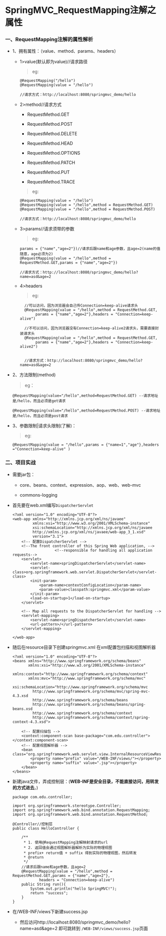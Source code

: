 # SpringMVC_RequestMapping注解之属性

### 一、RequestMapping注解的属性解析

* 1、拥有属性：（value、method、params、headers）

    * 1>value(默认即为value)//请求路径
    
      >eg:
      
          @RequestMapping("/hello")
          @RequestMapping(value = "/hello")
          
          //请求方式：http://localhost:8080/springmvc_demo/hello

    * 2>method//请求方式
    
         * RequestMethod.GET
         
         * RequestMethod.POST
         
         * RequestMethod.DELETE
         
         * RequestMethod.HEAD
         
         * RequestMethod.OPTIONS
         
         * RequestMethod.PATCH
         
         * RequestMethod.PUT
         
         * RequestMethod.TRACE
      
      >eg:
      
          @RequestMapping(value = "/hello")
          @RequestMapping(value = "/hello",method = RequestMethod.GET)
          @RequestMapping(value = "/hello",method = RequestMethod.POST)
          
          //请求方式：http://localhost:8080/springmvc_demo/hello

    * 3>params//请求须带的参数
    
      >eg:
      
          params = {"name","age=2"})//请求后跟name和age参数，且age=2(name的值随意，age必须为2)
          @RequestMapping(value = "/hello",method = RequestMethod.GET,params = {"name","age=2"})
          
          //请求方式：http://localhost:8080/springmvc_demo/hello?name=asd&age=2

    * 4>headers
    
      >eg:
      
            //可以访问，因为浏览器会自己传Connection=keep-alive请求头
            @RequestMapping(value = "/hello",method = RequestMethod.GET,
                 params = {"name","age=2"},headers = "Connection=keep-alive")
            
            //不可以访问，因为浏览器没有Connection=keep-alive2请求头，需要直接封装请求头
            @RequestMapping(value = "/hello",method = RequestMethod.GET,
                 params = {"name","age=2"},headers = "Connection=keep-alive2")
            
            
            //请求方式：http://localhost:8080/springmvc_demo/hello?name=asd&age=2

* 2、方法限制(method)

  >eg：

      @RequestMapping(value="/hello",method=RequestMethod.GET) --请求地址是/hello，而且必须是get请求

      @RequestMapping(value="/hello",method=RequestMethod.POST) --请求地址是/hello，而且必须是post请求

* 3、参数限制|请求头限制(了解)：

  >eg:
  
      @RequestMapping(value = "/hello",params = {"name=1","age"},headers ="Connection=keep-alive" )

### 二、项目实战

* 需要jar包：

    * core、beans、context、expression、aop、web、web-mvc

    * commons-logging 

* 首先要在web.xml编写`DispatcherServlet`

      <?xml version="1.0" encoding="UTF-8"?>
      <web-app xmlns="http://xmlns.jcp.org/xml/ns/javaee"
               xmlns:xsi="http://www.w3.org/2001/XMLSchema-instance"
               xsi:schemaLocation="http://xmlns.jcp.org/xml/ns/javaee 
               http://xmlns.jcp.org/xml/ns/javaee/web-app_3_1.xsd"
               version="3.1">
          <!-- 配置DispatcherServlet -->
          <!--The front controller of this Spring Web application, -->
                         <!--responsible for handling all application requests-->
          <servlet>
              <servlet-name>springDispatcherServlet</servlet-name>
              <servlet-class>org.springframework.web.servlet.DispatcherServlet</servlet-class>
              <init-param>
                  <param-name>contextConfigLocation</param-name>
                  <param-value>classpath:springmvc.xml</param-value>
              </init-param>
              <load-on-startup>1</load-on-startup>
          </servlet>

          <!-- Map all requests to the DispatcherServlet for handling -->
          <servlet-mapping>
              <servlet-name>springDispatcherServlet</servlet-name>
              <url-pattern>/</url-pattern>
          </servlet-mapping>

      </web-app>

* 随后在resource目录下创建springmvc.xml 在xml配置包扫描和视图解析器

      <?xml version="1.0" encoding="UTF-8"?>
      <beans xmlns="http://www.springframework.org/schema/beans"
             xmlns:xsi="http://www.w3.org/2001/XMLSchema-instance"
             xmlns:context="http://www.springframework.org/schema/context"
             xmlns:mvc="http://www.springframework.org/schema/mvc"
             xsi:schemaLocation="http://www.springframework.org/schema/mvc 
               http://www.springframework.org/schema/mvc/spring-mvc-4.3.xsd
               http://www.springframework.org/schema/beans 
               http://www.springframework.org/schema/beans/spring-beans.xsd
               http://www.springframework.org/schema/context 
               http://www.springframework.org/schema/context/spring-context-4.3.xsd">

          <!-- 配置扫描包 -->
          <context:component-scan base-package="com.edu.controller"></context:component-scan>
          <!-- 配置视图解析器 -->
          <bean class="org.springframework.web.servlet.view.InternalResourceViewResolver">
              <property name="prefix" value="/WEB-INF/views/"></property>
              <property name="suffix" value=".jsp"></property>
          </bean>
      </beans>
      
* 新建java文件，弄成控制层：(**WEB-INF是安全目录，不能直接访问，用转发的方式进去**。)

      package com.edu.controller;

      import org.springframework.stereotype.Controller;
      import org.springframework.web.bind.annotation.RequestMapping;
      import org.springframework.web.bind.annotation.RequestMethod;

      @Controller//控制层
      public class HelloController {

          /**
           * 1. 使用@RequestMapping注解映射请求的url
           * 2. 返回值会通过视图解析器解析为实际的物理视图
           * prefix+ return值 + suffix 得到实际的物理视图，然后转发
           * @return
           */
          //请求后跟name和age参数，且age=2
          @RequestMapping(value = "/hello",method = RequestMethod.GET,params = {"name","age=2"},
                  headers = "Connection=keep-alive")
          public String run(){
              System.out.println("hello SpringMVC!");
              return "success";
          }
      }

* 在/WEB-INF/views下新建success.jsp

   * 然后访问http://localhost:8080/springmvc_demo/hello?name=asd&age=2 即可跳转到 `/WEB-INF/views/success.jsp`页面




































